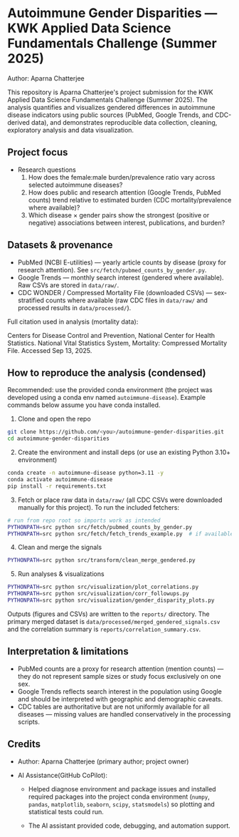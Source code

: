 # Autoimmune Gender Disparities — KWK Applied Data Science Fundamentals Challenge (Summer 2025)

Author: Aparna Chatterjee

This repository is Aparna Chatterjee's project submission for the KWK Applied Data Science Fundamentals Challenge (Summer 2025). The analysis quantifies and visualizes gendered differences in autoimmune disease indicators using public sources (PubMed, Google Trends, and CDC-derived data), and demonstrates reproducible data collection, cleaning, exploratory analysis and data visualization.

## Project focus

- Research questions
  1.  How does the female:male burden/prevalence ratio vary across selected autoimmune diseases?
  2.  How does public and research attention (Google Trends, PubMed counts) trend relative to estimated burden (CDC mortality/prevalence where available)?
  3.  Which disease × gender pairs show the strongest (positive or negative) associations between interest, publications, and burden?

## Datasets & provenance

- PubMed (NCBI E-utilities) — yearly article counts by disease (proxy for research attention). See `src/fetch/pubmed_counts_by_gender.py`.
- Google Trends — monthly search interest (gendered where available). Raw CSVs are stored in `data/raw/`.
- CDC WONDER / Compressed Mortality File (downloaded CSVs) — sex-stratified counts where available (raw CDC files in `data/raw/` and processed results in `data/processed/`).

Full citation used in analysis (mortality data):

Centers for Disease Control and Prevention, National Center for Health Statistics. National Vital Statistics System, Mortality: Compressed Mortality File. Accessed Sep 13, 2025.

## How to reproduce the analysis (condensed)

Recommended: use the provided conda environment (the project was developed using a conda env named `autoimmune-disease`). Example commands below assume you have conda installed.

1. Clone and open the repo

```bash
git clone https://github.com/<you>/autoimmune-gender-disparities.git
cd autoimmune-gender-disparities
```

2. Create the environment and install deps (or use an existing Python 3.10+ environment)

```bash
conda create -n autoimmune-disease python=3.11 -y
conda activate autoimmune-disease
pip install -r requirements.txt
```

3. Fetch or place raw data in `data/raw/` (all CDC CSVs were downloaded manually for this project). To run the included fetchers:

```bash
# run from repo root so imports work as intended
PYTHONPATH=src python src/fetch/pubmed_counts_by_gender.py
PYTHONPATH=src python src/fetch/fetch_trends_example.py  # if available
```

4. Clean and merge the signals

```bash
PYTHONPATH=src python src/transform/clean_merge_gendered.py
```

5. Run analyses & visualizations

```bash
PYTHONPATH=src python src/visualization/plot_correlations.py
PYTHONPATH=src python src/visualization/corr_followups.py
PYTHONPATH=src python src/visualization/gender_disparity_plots.py
```

Outputs (figures and CSVs) are written to the `reports/` directory. The primary merged dataset is `data/processed/merged_gendered_signals.csv` and the correlation summary is `reports/correlation_summary.csv`.

## Interpretation & limitations

- PubMed counts are a proxy for research attention (mention counts) — they do not represent sample sizes or study focus exclusively on one sex.
- Google Trends reflects search interest in the population using Google and should be interpreted with geographic and demographic caveats.
- CDC tables are authoritative but are not uniformly available for all diseases — missing values are handled conservatively in the processing scripts.

## Credits

- Author: Aparna Chatterjee (primary author; project owner)
- AI Assistance(GitHub CoPilot):

  - Helped diagnose environment and package issues and installed required packages into the project conda environment (`numpy`, `pandas`, `matplotlib`, `seaborn`, `scipy`, `statsmodels`) so plotting and statistical tests could run.

  - The AI assistant provided code, debugging, and automation support.
